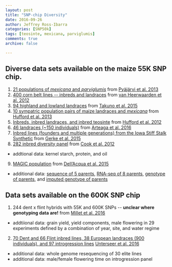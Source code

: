 ```yaml
---
layout: post
title: "SNP-chip Diversity"
date: 2016-09-26
author: Jeffrey Ross-Ibarra
categories: [SNP50k]
tags: [teosinte, mexicana, parviglumis]
comments: true
archive: false

---
```


## Diverse data sets available on the maize 55K SNP chip.

1. [21 populations of *mexicana* and *parviglumis*](http://datadryad.org/resource/doi:10.5061/dryad.8m648) from [Pyäjärvi et al. 2013](http://gbe.oxfordjournals.org/content/5/9/1594.full)
2. [400 corn belt lines -- inbreds and landraces](https://figshare.com/articles/van_Heerwaarden_et_al_2012/757738) from [van Heerwaarden et al. 2012](http://www.pnas.org/content/early/2012/07/12/1209275109.full.pdf#page=1&view=FitH)
3. [94 highland and lowland landraces](http://www.genetics.org/content/200/4/1297) from [Takuno et al. 2015](http://www.genetics.org/content/200/4/1297)
4. [10 sympatric population pairs of maize landraces and *mexicana*](https://figshare.com/articles/Hufford_et_al_2013/766356) from [Hufford et al. 2013](http://www.plosgenetics.org/article/info%3Adoi%2F10.1371%2Fjournal.pgen.1003477)
5. [Inbreds, inbred landraces, and inbred teosinte](https://figshare.com/articles/new_fileset/757736) from [Hufford et al. 2012](http://www.nature.com/ng/journal/v44/n7/full/ng.2309.html)
6. [46 landraces (~150 individuals)](http://datadryad.org/resource/doi:10.5061/dryad.4t20n) from [Arteaga et al. 2016](http://www.ncbi.nlm.nih.gov/pmc/articles/PMC4778591/)
7. [Inbred lines (founders and multiple generations) from the Iowa Stiff Stalk Synthetic](https://figshare.com/articles/Gerke_et_al_Iowa_RRS/1515061) from [Gerke et al. 2015](http://www.genetics.org/content/early/2015/09/18/genetics.115.182410)
8. [282 inbred diversity panel](http://cbsuss05.tc.cornell.edu/hdf5/select.asp) from [Cook et al. 2012](http://media.wix.com/ugd/fe9228_5ca9c5a7f6174a5bb0c85e67dec67dcc.pdf)
  * addtional data: kernel starch, protein, and oil
9. [MAGIC population](http://dx.doi.org/10.6084/m9.figshare.1437449) from [Dell’Acqua et al. 2015](https://genomebiology.biomedcentral.com/articles/10.1186/s13059-015-0716-z) 
  * additional data: [sequence of 5 parents](https://www.ncbi.nlm.nih.gov/bioproject/PRJNA272385/), [RNA-seq of 8 parents](https://www.ebi.ac.uk/arrayexpress/experiments/E-MTAB-3173/), [genotype of parents](http://dx.doi.org/10.6084/m9.figshare.1437453), and [imputed genotype of parents](http://dx.doi.org/10.6084/m9.figshare.1425350)

## Data sets available on the 600K SNP chip
1. 244 dent x flint hybrids with 55K and 600K SNPs -- **unclear where genotyping data are!** from [Millet et al. 2016](https://www.ncbi.nlm.nih.gov/pmc/articles/PMC5047082/)
  * addtiional data: grain yield, yield components, male flowering in 29 experiments defined by a combination of year, site, and water regime
2. [70 Dent and 66 Flint inbred lines,  38 European landraces (900 individuals), and 97 introgression lines](https://dx.doi.org/10.6084/m9.figshare.3427040.v1)  [Unterseer et al. 2016](https://genomebiology.biomedcentral.com/articles/10.1186/s13059-016-1009-x)
 * additional data: whole genome resequencing of 30 elite lines
 * additional data: male/female flowering time on introgression panel
